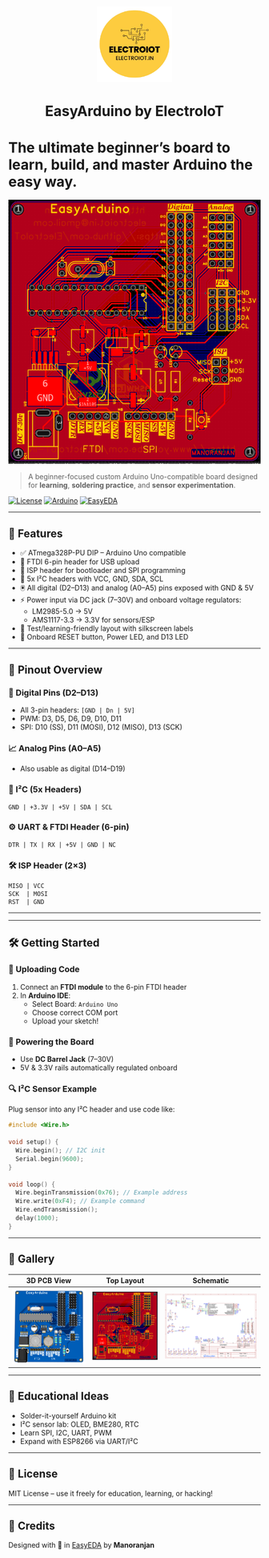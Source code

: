 <!-- Banner/logo section -->
<p align="center">
  <img src="/Images/logo.png" alt="ElectroIoT Logo" width="150">
</p>
<h1 align="center">EasyArduino by ElectroIoT</h1>

# The ultimate beginner’s board to learn, build, and master Arduino the easy way.

![PCB Render](Images/EasyArduino_layout.PNG)
> A beginner-focused custom Arduino Uno-compatible board designed for **learning**, **soldering practice**, and **sensor experimentation**.

[![License](https://img.shields.io/badge/license-MIT-blue.svg)](LICENSE)
[![Arduino](https://img.shields.io/badge/platform-Arduino-blue?logo=arduino)](https://www.arduino.cc/)
[![EasyEDA](https://img.shields.io/badge/made%20with-EasyEDA-green?logo=easyeda)](https://easyeda.com/)

---

## 🎯 Features

- ✅ ATmega328P-PU DIP – Arduino Uno compatible
- 🔌 FTDI 6-pin header for USB upload
- 🧠 ISP header for bootloader and SPI programming
- 📶 5x I²C headers with VCC, GND, SDA, SCL
- 🖲️ All digital (D2–D13) and analog (A0–A5) pins exposed with GND & 5V
- ⚡ Power input via DC jack (7–30V) and onboard voltage regulators:
  - LM2985-5.0 → 5V
  - AMS1117-3.3 → 3.3V for sensors/ESP
- 🧪 Test/learning-friendly layout with silkscreen labels
- 🔘 Onboard RESET button, Power LED, and D13 LED

---

## 🧩 Pinout Overview

### 🔌 Digital Pins (D2–D13)
- All 3-pin headers: `[GND | Dn | 5V]`
- PWM: D3, D5, D6, D9, D10, D11
- SPI: D10 (SS), D11 (MOSI), D12 (MISO), D13 (SCK)

### 📈 Analog Pins (A0–A5)
- Also usable as digital (D14–D19)

### 📡 I²C (5x Headers)
```
GND | +3.3V | +5V | SDA | SCL
```

### ⚙️ UART & FTDI Header (6-pin)
```
DTR | TX | RX | +5V | GND | NC
```

### 🛠 ISP Header (2×3)
```
MISO | VCC
SCK  | MOSI
RST  | GND
```

---


---

## 🛠 Getting Started

### 🔧 Uploading Code
1. Connect an **FTDI module** to the 6-pin FTDI header
2. In **Arduino IDE**:
   - Select Board: `Arduino Uno`
   - Choose correct COM port
   - Upload your sketch!

### 🔌 Powering the Board
- Use **DC Barrel Jack** (7–30V)
- 5V & 3.3V rails automatically regulated onboard

### 🔍 I²C Sensor Example
Plug sensor into any I²C header and use code like:

```cpp
#include <Wire.h>

void setup() {
  Wire.begin(); // I2C init
  Serial.begin(9600);
}

void loop() {
  Wire.beginTransmission(0x76); // Example address
  Wire.write(0xF4); // Example command
  Wire.endTransmission();
  delay(1000);
}
```

---

## 📸 Gallery

| 3D PCB View | Top Layout | Schematic |
|-------------|------------|-----------|
| ![3D PCB](Images/EasyArduino_3D.png) | ![Top](Images/EasyArduino_layout.PNG) | ![Schematic](Images/EasyArduino_Schematic.png) |

---

## 🧠 Educational Ideas
- Solder-it-yourself Arduino kit
- I²C sensor lab: OLED, BME280, RTC
- Learn SPI, I2C, UART, PWM
- Expand with ESP8266 via UART/I²C

---

## 📄 License

MIT License – use it freely for education, learning, or hacking!

---

## 🤝 Credits

Designed with 💙 in [EasyEDA](https://easyeda.com/) by **Manoranjan**

